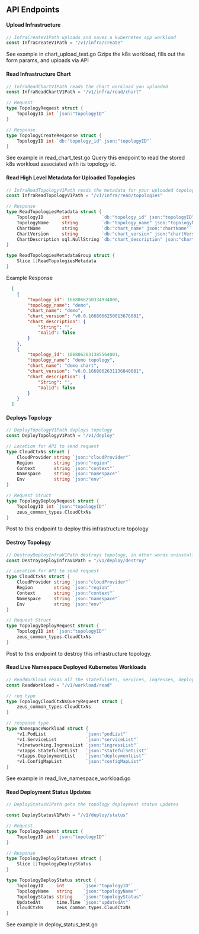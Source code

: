 ## API Endpoints

#### Upload Infrastructure

```go
// InfraCreateV1Path uploads and saves a kubernetes app workload
const InfraCreateV1Path = "/v1/infra/create"
```

See example in chart_upload_test.go
Gzips the k8s workload, fills out the form params, and uploads via API

#### Read Infrastructure Chart

```go
// InfraReadChartV1Path reads the chart workload you uploaded
const InfraReadChartV1Path = "/v1/infra/read/chart"

// Request 
type TopologyRequest struct {
    TopologyID int `json:"topologyID"`
}

// Response 
type TopologyCreateResponse struct {
    TopologyID int `db:"topology_id" json:"topologyID"`
}

```

See example in read_chart_test.go
Query this endpoint to read the stored k8s workload associated with its topology id.

#### Read High Level Metadata for Uploaded Topologies
```go
// InfraReadTopologyV1Path reads the metadata for your uploaded topologies
const InfraReadTopologyV1Path = "/v1/infra/read/topologies"

// Response
type ReadTopologiesMetadata struct {
    TopologyID       int            `db:"topology_id" json:"topologyID"`
    TopologyName     string         `db:"topology_name" json:"topologyName"`
    ChartName        string         `db:"chart_name" json:"chartName"`
    ChartVersion     string         `db:"chart_version" json:"chartVersion"`
    ChartDescription sql.NullString `db:"chart_description" json:"chartDescription"`
}

type ReadTopologiesMetadataGroup struct {
    Slice []ReadTopologiesMetadata
}
```

Example Response
```json
  [
    {
        "topology_id": 1668066250334934000,
        "topology_name": "demo",
        "chart_name": "demo",
        "chart_version": "v0.0.1668066250013676081",
        "chart_description": {
            "String": "",
            "Valid": false
        }
    },
    {
        "topology_id": 1668062631385564001,
        "topology_name": "demo topology",
        "chart_name": "demo chart",
        "chart_version": "v0.0.1668062631136840081",
        "chart_description": {
            "String": "",
            "Valid": false
        }
    }
  ]
```

#### Deploys Topology

```go
// DeployTopologyV1Path deploys topology
const DeployTopologyV1Path = "/v1/deploy"

// Location for API to send request
type CloudCtxNs struct {
    CloudProvider string `json:"cloudProvider"`
    Region        string `json:"region"`
    Context       string `json:"context"`
    Namespace     string `json:"namespace"`
    Env           string `json:"env"`
}

// Request Struct
type TopologyDeployRequest struct {
    TopologyID int `json:"topologyID"`
    zeus_common_types.CloudCtxNs
}
```
Post to this endpoint to deploy this infrastructure topology

#### Destroy Topology

```go
// DestroyDeployInfraV1Path destroys topology, in other words uninstalls the app
const DestroyDeployInfraV1Path = "/v1/deploy/destroy"

// Location for API to send request
type CloudCtxNs struct {
    CloudProvider string `json:"cloudProvider"`
    Region        string `json:"region"`
    Context       string `json:"context"`
    Namespace     string `json:"namespace"`
    Env           string `json:"env"`
}

// Request Struct
type TopologyDeployRequest struct {
    TopologyID int `json:"topologyID"`
    zeus_common_types.CloudCtxNs
}
```
Post to this endpoint to destroy this infrastructure topology.

#### Read Live Namespace Deployed Kubernetes Workloads
```go
// ReadWorkload reads all the statefulsets, services, ingresses, deployments, configmaps, and pods in a namespace.
const ReadWorkload = "/v1/workload/read"

// req type
type TopologyCloudCtxNsQueryRequest struct {
    zeus_common_types.CloudCtxNs
}

// response type
type NamespaceWorkload struct {
    *v1.PodList               `json:"podList"`
    *v1.ServiceList           `json:"serviceList"`
    *v1networking.IngressList `json:"ingressList"`
    *v1apps.StatefulSetList   `json:"statefulSetList"`
    *v1apps.DeploymentList    `json:"deploymentList"`
    *v1.ConfigMapList         `json:"configMapList"`
}
```
See example in read_live_namespace_workload.go

#### Read Deployment Status Updates
```go
// DeployStatusV1Path gets the topology deployment status updates

const DeployStatusV1Path = "/v1/deploy/status"

// Request
type TopologyRequest struct {
    TopologyID int `json:"topologyID"`
}

// Response
type TopologyDeployStatuses struct {
    Slice []TopologyDeployStatus
}

type TopologyDeployStatus struct {
    TopologyID     int       `json:"topologyID"`
    TopologyName   string    `json:"topologyName"`
    TopologyStatus string    `json:"topologyStatus"`
    UpdatedAt      time.Time `json:"updatedAt"`
    CloudCtxNs     zeus_common_types.CloudCtxNs
}
```
See example in deploy_status_test.go



